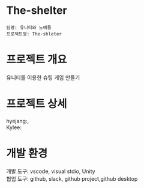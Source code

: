 # The-shelter

    팀명: 유니티와 노예들
    프로젝트명: The-shleter

# 프로젝트 개요
유니티를 이용한 슈팅 게임 만들기

# 프로젝트 상세

  
hyejang:,  
Kylee:

# 개발 환경
개발 도구: vscode, visual stdio, Unity   
협업 도구: github, slack, github project,github desktop  

